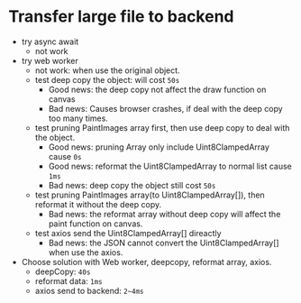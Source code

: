 # Transfer large file to backend

- try async await
  - not work
- try web worker
  - not work: when use the original object.
  - test deep copy the object: will cost `50s`
    - Good news: the deep copy not affect the draw function on canvas
    - Bad news: Causes browser crashes, if deal with the deep copy too many times.
  - test pruning PaintImages array first, then use deep copy to deal with the object.
    - Good news: pruning Array only include Uint8ClampedArray cause `0s`
    - Good news: reformat the Uint8ClampedArray to normal list cause `1ms`
    - Bad news: deep copy the object still cost `50s`
  - test pruning PaintImages array(to Uint8ClampedArray[]), then reformat it without the deep copy.
    - Bad news: the reformat array without deep copy will affect the paint function on canvas.
  - test axios send the Uint8ClampedArray[] direactly
    - Bad news: the JSON cannot convert the Uint8ClampedArray[] when use the axios.
- Choose solution with Web worker, deepcopy, reformat array, axios.
  - deepCopy: `40s`
  - reformat data: `1ms`
  - axios send to backend: `2~4ms`
